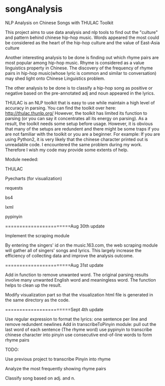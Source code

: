 # songAnalysis
NLP Analysis on Chinese Songs with THULAC Toolkit

This project aims to use data analysis and nlp tools to find out the "culture" and pattern behind chinese hip-hop music.
Words appeared the most could be considered as the heart of the hip-hop culture and the value of East-Asia culture

Another interesting analysis to be done is finding out which rhyme pairs are most popular among hip-hop music.
Rhyme is considered as a value linguistics property in Chinese. The discovery of the frequency of rhyme pairs in 
hip-hop music(whose lyric is common and similar to conversation) may shed light onto Chinese Linguistics problem.

The other analysis to be done is to classify a hip-hop song as positive or negative based on the pre-annotated 
adj and noun appeared in the lyrics. 

THULAC is an NLP toolkit that is easy to use while maintain a high level of accuracy in parsing.
You can find the toolkit over here: http://thulac.thunlp.org/
However, the toolkit has limited its function to parsing (or you can say it concentrates all its energy on parsing).
As a result, the toolkit needs some setup before usage.
However, it is obvious that many of the setups are redundent and there might be some traps if you are not 
familiar with the toolkit or you are a beginner. For example: If you are using Python2, it is very likely that 
the chinese character printed out is unreadable code. I encountered the same problem during my work.
Therefore I wish my code may provide some extents of help.

Module needed:

THULAC

Pyecharts (for visualization)

requests

bs4

lxml

pypinyin

=======================Aug 30th update

Implement the scraping module

By entering the singers' id on the music.163.com, the web scraping module will gather all of singers' songs and lyrics. 
This largely increase the efficiency of collecting data and improve the analysis outcome.

=======================Aug 31st update

Add in function to remove unwanted word. The original parsing results involve many unwanted English word and meaningless
word. The function helps to clean up the result.

Modify visualization part so that the visualization html file is generated in the same directory as the code.


=======================Sept 4th update

Use regular expression to format the lyrics: one sentence per line and remove redundent newlines
Add in transcribeToPinyin module:
	pull out the last word of each sentence (The rhyme word)
	use pypinyin to transcribe chinese character into pinyin
	use consecutive end-of-line words to form rhyme pairs



TODO:

Use previous project to transcribe Pinyin into rhyme

Analyze the most frequently showing rhyme pairs

Classify song based on adj. and n.

